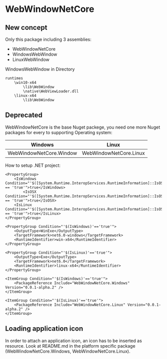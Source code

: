 # WebWindowNetCore
## New concept

Only this package including 3 assemblies:
* WebWindowNetCore
* WindowsWebWindow
* LinuxWebWindow

WindowsWebWindow in Directory 
```
runtimes
    \win10-x64
        \lib\WebWindow
        \native\WebViewLoader.dll
    \linux-x64
        \lib\WebWindow
```

## Deprecated
WebWindowNetCore is the base Nuget packege, you need one more Nuget packages for every to supporting Operating system:

| Windows  | Linux  |
|---|---|
| WebWindowNetCore.Window  |  WebWindowNetCore.Linux |

How to setup .NET project:

```
<PropertyGroup>
    <IsWindows Condition="'$([System.Runtime.InteropServices.RuntimeInformation]::IsOSPlatform($([System.Runtime.InteropServices.OSPlatform]::Windows)))' == 'true'">true</IsWindows> 
		<IsOSX Condition="'$([System.Runtime.InteropServices.RuntimeInformation]::IsOSPlatform($([System.Runtime.InteropServices.OSPlatform]::OSX)))' == 'true'">true</IsOSX> 
	<IsLinux Condition="'$([System.Runtime.InteropServices.RuntimeInformation]::IsOSPlatform($([System.Runtime.InteropServices.OSPlatform]::Linux)))' == 'true'">true</IsLinux>    
</PropertyGroup>

<PropertyGroup Condition="'$(IsWindows)'=='true'">
    <OutputType>WinExe</OutputType>
    <TargetFramework>net6.0-windows</TargetFramework>
    <RuntimeIdentifier>win-x64</RuntimeIdentifier>
</PropertyGroup> 

<PropertyGroup Condition="'$(IsLinux)'=='true'">
    <OutputType>Exe</OutputType>
    <TargetFramework>net6.0</TargetFramework>
    <RuntimeIdentifier>linux-x64</RuntimeIdentifier>
</PropertyGroup>

<ItemGroup Condition="'$(IsWindows)'=='true'">
    <PackageReference Include="WebWindowNetCore.Windows" Version="0.0.1-alpha.2" />
</ItemGroup> 

<ItemGroup Condition="'$(IsLinux)'=='true'">
    <PackageReference Include="WebWindowNetCore.Linux" Version="0.0.1-alpha.2" />
</ItemGroup> 

```

## Loading application icon
In order to attach an application icon, an icon has to be inserted as resource. Look at README.md in the platform specific package (WebWindowNetCore.Windows, WebWindowNetCore.Linux).
